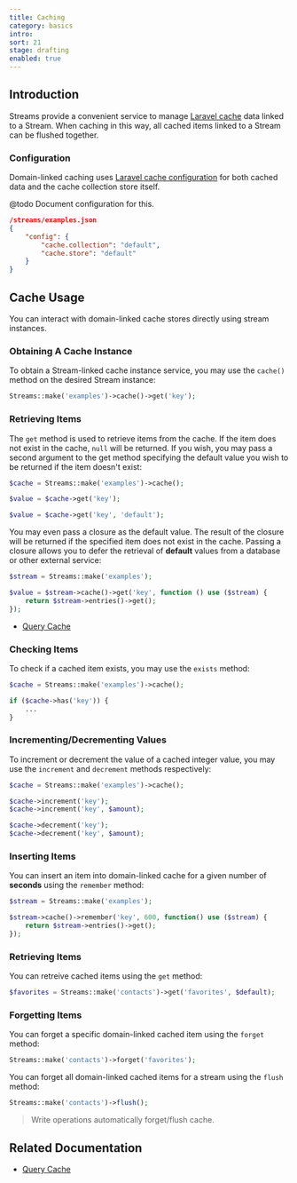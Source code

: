 ```yaml
---
title: Caching
category: basics
intro: 
sort: 21
stage: drafting
enabled: true
---
```


## Introduction

Streams provide a convenient service to manage [Laravel cache](https://laravel.com/docs/cache) data linked to a Stream. When caching in this way, all cached items linked to a Stream can be flushed together.

### Configuration

Domain-linked caching uses [Laravel cache configuration](https://laravel.com/docs/8.x/cache#configuration) for both cached data and the cache collection store itself.

@todo Document configuration for this.

```json
/streams/examples.json
{
    "config": {
        "cache.collection": "default",
        "cache.store": "default"
    }
}
```

## Cache Usage

You can interact with domain-linked cache stores directly using stream instances.

### Obtaining A Cache Instance

To obtain a Stream-linked cache instance service, you may use the `cache()` method on the desired Stream instance:

```php
Streams::make('examples')->cache()->get('key');
```

### Retrieving Items

The `get` method is used to retrieve items from the cache. If the item does not exist in the cache, `null` will be returned. If you wish, you may pass a second argument to the get method specifying the default value you wish to be returned if the item doesn't exist:

```php
$cache = Streams::make('examples')->cache();

$value = $cache->get('key');

$value = $cache->get('key', 'default');
```

You may even pass a closure as the default value. The result of the closure will be returned if the specified item does not exist in the cache. Passing a closure allows you to defer the retrieval of **default** values from a database or other external service:

```php
$stream = Streams::make('examples');

$value = $stream->cache()->get('key', function () use ($stream) {
    return $stream->entries()->get();
});
```

- [Query Cache](querying#caching)

### Checking Items

To check if a cached item exists, you may use the `exists` method:

```php
$cache = Streams::make('examples')->cache();

if ($cache->has('key')) {
    ...
}
```

### Incrementing/Decrementing Values

To increment or decrement the value of a cached integer value, you may use the `increment` and `decrement` methods respectively:

```php
$cache = Streams::make('examples')->cache();

$cache->increment('key');
$cache->increment('key', $amount);

$cache->decrement('key');
$cache->decrement('key', $amount);
```

### Inserting Items

You can insert an item into domain-linked cache for a given number of **seconds** using the `remember` method:

```php
$stream = Streams::make('examples');

$stream->cache()->remember('key', 600, function() use ($stream) {
    return $stream->entries()->get();
});
```

### Retrieving Items

You can retreive cached items using the `get` method:

```php
$favorites = Streams::make('contacts')->get('favorites', $default);
```

### Forgetting Items

You can forget a specific domain-linked cached item using the `forget` method:

```php
Streams::make('contacts')->forget('favorites');
```

You can forget all domain-linked cached items for a stream using the `flush` method:

```php
Streams::make('contacts')->flush();
```

> Write operations automatically forget/flush cache.

## Related Documentation

- [Query Cache](querying#caching)
<!-- - [@todo Response Cache](routing#caching-responses) -->
<!-- - [@todo View Cache](querying#caching-results) -->
<!-- - [@todo API Cache](querying#caching-results) -->
